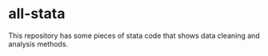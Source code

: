 # all-stata
This repository has some pieces of stata code that shows data cleaning and analysis methods. 
